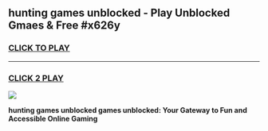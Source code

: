 
## hunting games unblocked - Play Unblocked Gmaes & Free #x626y
<h3>
<a href="https://news.freeplayer.one?title=hunting_games_unblocked&ref=26F">CLICK TO PLAY</a></h3>
<hr>

<h3>
<a href="https://news.freeplayer.one?title=hunting_games_unblocked&ref=26F">CLICK 2 PLAY</a>
  
</h3>

<a href="https://news.freeplayer.one?title=hunting_games_unblocked&ref=26F/"><img src="https://clearcache.store/games.png"></a>


**hunting games unblocked games unblocked: Your Gateway to Fun and Accessible Online Gaming**
